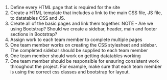 1. Define every HTML page that is required for the site
2. Create a HTML template that includes a link to the main CSS file, JS file, to datatables CSS and JS. 
3. Create all of the basic pages and link them together.
NOTE - Are we using Bootstrap? Should we create a sidebar, header, main and footer sections in Bootstrap? 
4. Assign work to each team member to complete multiple pages
5. One team member works on creating the CSS stylesheet and sidebar. The completed sidebar should be supplied to each team member
6. One team member should work on getting datatables working
7. One team member should be responsible for ensuring consistent work throughout the project. For example, make sure that each team member is using the correct css classes and bootstrap for layout.
